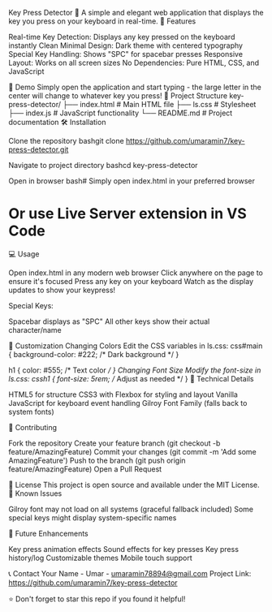 Key Press Detector 🎹
A simple and elegant web application that displays the key you press on your keyboard in real-time.
🌟 Features

Real-time Key Detection: Displays any key pressed on the keyboard instantly
Clean Minimal Design: Dark theme with centered typography
Special Key Handling: Shows "SPC" for spacebar presses
Responsive Layout: Works on all screen sizes
No Dependencies: Pure HTML, CSS, and JavaScript

🚀 Demo
Simply open the application and start typing - the large letter in the center will change to whatever key you press!
📁 Project Structure
key-press-detector/
├── index.html          # Main HTML file
├── ls.css             # Stylesheet
├── index.js           # JavaScript functionality
└── README.md          # Project documentation
🛠️ Installation

Clone the repository
bashgit clone https://github.com/umaramin7/key-press-detector.git

Navigate to project directory
bashcd key-press-detector

Open in browser
bash# Simply open index.html in your preferred browser
# Or use Live Server extension in VS Code


💻 Usage

Open index.html in any modern web browser
Click anywhere on the page to ensure it's focused
Press any key on your keyboard
Watch as the display updates to show your keypress!

Special Keys:

Spacebar displays as "SPC"
All other keys show their actual character/name

🎨 Customization
Changing Colors
Edit the CSS variables in ls.css:
css#main {
    background-color: #222; /* Dark background */
}

h1 {
    color: #555; /* Text color */
}
Changing Font Size
Modify the font-size in ls.css:
cssh1 {
    font-size: 5rem; /* Adjust as needed */
}
🔧 Technical Details

HTML5 for structure
CSS3 with Flexbox for styling and layout
Vanilla JavaScript for keyboard event handling
Gilroy Font Family (falls back to system fonts)

🤝 Contributing

Fork the repository
Create your feature branch (git checkout -b feature/AmazingFeature)
Commit your changes (git commit -m 'Add some AmazingFeature')
Push to the branch (git push origin feature/AmazingFeature)
Open a Pull Request

📝 License
This project is open source and available under the MIT License.
🐛 Known Issues

Gilroy font may not load on all systems (graceful fallback included)
Some special keys might display system-specific names

🔮 Future Enhancements

 Key press animation effects
 Sound effects for key presses
 Key press history/log
 Customizable themes
 Mobile touch support

📞 Contact
Your Name - Umar - umaramin78894@gmail.com
Project Link: https://github.com/umaramin7/key-press-detector

⭐ Don't forget to star this repo if you found it helpful!
